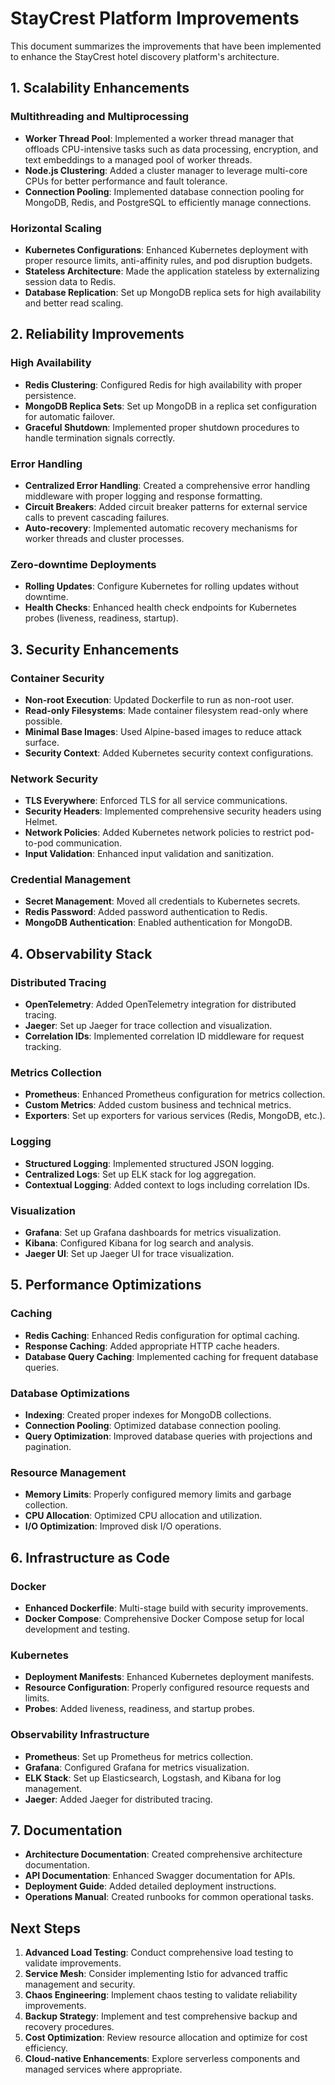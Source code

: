 # StayCrest Platform Improvements

This document summarizes the improvements that have been implemented to enhance the StayCrest hotel discovery platform's architecture.

## 1. Scalability Enhancements

### Multithreading and Multiprocessing
- **Worker Thread Pool**: Implemented a worker thread manager that offloads CPU-intensive tasks such as data processing, encryption, and text embeddings to a managed pool of worker threads.
- **Node.js Clustering**: Added a cluster manager to leverage multi-core CPUs for better performance and fault tolerance.
- **Connection Pooling**: Implemented database connection pooling for MongoDB, Redis, and PostgreSQL to efficiently manage connections.

### Horizontal Scaling
- **Kubernetes Configurations**: Enhanced Kubernetes deployment with proper resource limits, anti-affinity rules, and pod disruption budgets.
- **Stateless Architecture**: Made the application stateless by externalizing session data to Redis.
- **Database Replication**: Set up MongoDB replica sets for high availability and better read scaling.

## 2. Reliability Improvements

### High Availability
- **Redis Clustering**: Configured Redis for high availability with proper persistence.
- **MongoDB Replica Sets**: Set up MongoDB in a replica set configuration for automatic failover.
- **Graceful Shutdown**: Implemented proper shutdown procedures to handle termination signals correctly.

### Error Handling
- **Centralized Error Handling**: Created a comprehensive error handling middleware with proper logging and response formatting.
- **Circuit Breakers**: Added circuit breaker patterns for external service calls to prevent cascading failures.
- **Auto-recovery**: Implemented automatic recovery mechanisms for worker threads and cluster processes.

### Zero-downtime Deployments
- **Rolling Updates**: Configure Kubernetes for rolling updates without downtime.
- **Health Checks**: Enhanced health check endpoints for Kubernetes probes (liveness, readiness, startup).

## 3. Security Enhancements

### Container Security
- **Non-root Execution**: Updated Dockerfile to run as non-root user.
- **Read-only Filesystems**: Made container filesystem read-only where possible.
- **Minimal Base Images**: Used Alpine-based images to reduce attack surface.
- **Security Context**: Added Kubernetes security context configurations.

### Network Security
- **TLS Everywhere**: Enforced TLS for all service communications.
- **Security Headers**: Implemented comprehensive security headers using Helmet.
- **Network Policies**: Added Kubernetes network policies to restrict pod-to-pod communication.
- **Input Validation**: Enhanced input validation and sanitization.

### Credential Management
- **Secret Management**: Moved all credentials to Kubernetes secrets.
- **Redis Password**: Added password authentication to Redis.
- **MongoDB Authentication**: Enabled authentication for MongoDB.

## 4. Observability Stack

### Distributed Tracing
- **OpenTelemetry**: Added OpenTelemetry integration for distributed tracing.
- **Jaeger**: Set up Jaeger for trace collection and visualization.
- **Correlation IDs**: Implemented correlation ID middleware for request tracking.

### Metrics Collection
- **Prometheus**: Enhanced Prometheus configuration for metrics collection.
- **Custom Metrics**: Added custom business and technical metrics.
- **Exporters**: Set up exporters for various services (Redis, MongoDB, etc.).

### Logging
- **Structured Logging**: Implemented structured JSON logging.
- **Centralized Logs**: Set up ELK stack for log aggregation.
- **Contextual Logging**: Added context to logs including correlation IDs.

### Visualization
- **Grafana**: Set up Grafana dashboards for metrics visualization.
- **Kibana**: Configured Kibana for log search and analysis.
- **Jaeger UI**: Set up Jaeger UI for trace visualization.

## 5. Performance Optimizations

### Caching
- **Redis Caching**: Enhanced Redis configuration for optimal caching.
- **Response Caching**: Added appropriate HTTP cache headers.
- **Database Query Caching**: Implemented caching for frequent database queries.

### Database Optimizations
- **Indexing**: Created proper indexes for MongoDB collections.
- **Connection Pooling**: Optimized database connection pooling.
- **Query Optimization**: Improved database queries with projections and pagination.

### Resource Management
- **Memory Limits**: Properly configured memory limits and garbage collection.
- **CPU Allocation**: Optimized CPU allocation and utilization.
- **I/O Optimization**: Improved disk I/O operations.

## 6. Infrastructure as Code

### Docker
- **Enhanced Dockerfile**: Multi-stage build with security improvements.
- **Docker Compose**: Comprehensive Docker Compose setup for local development and testing.

### Kubernetes
- **Deployment Manifests**: Enhanced Kubernetes deployment manifests.
- **Resource Configuration**: Properly configured resource requests and limits.
- **Probes**: Added liveness, readiness, and startup probes.

### Observability Infrastructure
- **Prometheus**: Set up Prometheus for metrics collection.
- **Grafana**: Configured Grafana for metrics visualization.
- **ELK Stack**: Set up Elasticsearch, Logstash, and Kibana for log management.
- **Jaeger**: Added Jaeger for distributed tracing.

## 7. Documentation

- **Architecture Documentation**: Created comprehensive architecture documentation.
- **API Documentation**: Enhanced Swagger documentation for APIs.
- **Deployment Guide**: Added detailed deployment instructions.
- **Operations Manual**: Created runbooks for common operational tasks.

## Next Steps

1. **Advanced Load Testing**: Conduct comprehensive load testing to validate improvements.
2. **Service Mesh**: Consider implementing Istio for advanced traffic management and security.
3. **Chaos Engineering**: Implement chaos testing to validate reliability improvements.
4. **Backup Strategy**: Implement and test comprehensive backup and recovery procedures.
5. **Cost Optimization**: Review resource allocation and optimize for cost efficiency.
6. **Cloud-native Enhancements**: Explore serverless components and managed services where appropriate. 